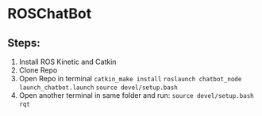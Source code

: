 # ROSChatBot
## Steps:
1. Install ROS Kinetic and Catkin
2. Clone Repo
3. Open Repo in terminal
  `catkin_make install`
  `roslaunch chatbot_node launch_chatbot.launch`
  `source devel/setup.bash`
4. Open another terminal in same folder and run:
  `source devel/setup.bash`
  `rqt`

